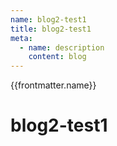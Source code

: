 ```yaml
---
name: blog2-test1
title: blog2-test1
meta:
  - name: description
    content: blog 
---
```

{{frontmatter.name}}
# blog2-test1
